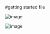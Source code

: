 #getting started file

![image](https://github.com/user-attachments/assets/07778636-709e-41e7-bdcd-86d092ad1cd8)


![image](https://github.com/user-attachments/assets/74c01942-66d8-4f85-8ebe-a0bdeb6392c6)
